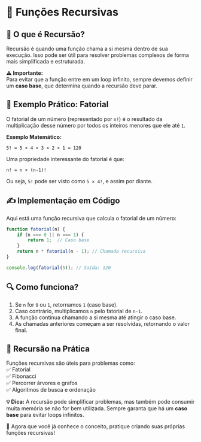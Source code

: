 # 📌 Funções Recursivas  

## 🔄 O que é Recursão?  
Recursão é quando uma função chama a si mesma dentro de sua execução. Isso pode ser útil para resolver problemas complexos de forma mais simplificada e estruturada.  

**⚠️ Importante:**  
Para evitar que a função entre em um loop infinito, sempre devemos definir um **caso base**, que determina quando a recursão deve parar.  

## 🎯 Exemplo Prático: Fatorial  
O fatorial de um número (representado por `n!`) é o resultado da multiplicação desse número por todos os inteiros menores que ele até `1`.  

**Exemplo Matemático:**  
```
5! = 5 × 4 × 3 × 2 × 1 = 120
```
Uma propriedade interessante do fatorial é que:  
```
n! = n × (n-1)!
```
Ou seja, `5!` pode ser visto como `5 × 4!`, e assim por diante.  

## ✍️ Implementação em Código  
Aqui está uma função recursiva que calcula o fatorial de um número:  

```javascript
function fatorial(n) {
    if (n === 0 || n === 1) {
        return 1;  // Caso base
    }
    return n * fatorial(n - 1); // Chamada recursiva
}

console.log(fatorial(5)); // Saída: 120
```

## 🔍 Como funciona?  
1. Se `n` for `0` ou `1`, retornamos `1` (caso base).  
2. Caso contrário, multiplicamos `n` pelo fatorial de `n-1`.  
3. A função continua chamando a si mesma até atingir o caso base.  
4. As chamadas anteriores começam a ser resolvidas, retornando o valor final.  

## 📌 Recursão na Prática  
Funções recursivas são úteis para problemas como:  
✅ Fatorial  
✅ Fibonacci  
✅ Percorrer árvores e grafos  
✅ Algoritmos de busca e ordenação  

**💡 Dica:** A recursão pode simplificar problemas, mas também pode consumir muita memória se não for bem utilizada. Sempre garanta que há um **caso base** para evitar loops infinitos.  

🚀 Agora que você já conhece o conceito, pratique criando suas próprias funções recursivas!
